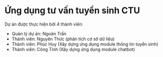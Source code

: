 # Ứng dụng tư vấn tuyển sinh CTU

Dự án được thực hiện bởi 4 thành viên:
- Quản lý dự án: Ngoãn Trần
- Thành viên: Nguyên Thức (phân tích cơ sở dữ liệu)
- Thành viên: Phúc Huy (Xây dựng ứng dụng module thông tin tuyển sinh)
- Thành viên: Công Tính (Xây dựng ứng dụng module chatbot)
